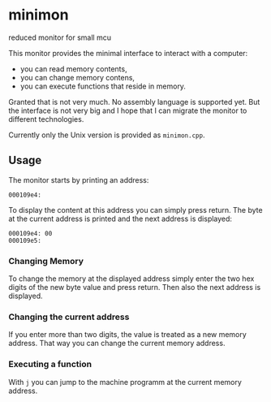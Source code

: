 # minimon
reduced monitor for small mcu

This monitor provides the minimal interface to interact with a computer:

* you can read memory contents,
* you can change memory contens,
* you can execute functions that reside in memory.

Granted that is not very much. No assembly language is supported yet.
But the interface is not very big and I hope that I can migrate the monitor to different technologies.

Currently only the Unix version is provided as `minimon.cpp`.

## Usage

The monitor starts by printing an address:

```
000109e4: 
```

To display the content at this address you can simply press return.
The byte at the current address is printed and the next address is displayed:

```
000109e4: 00
000109e5: 
```

### Changing Memory

To change the memory at the displayed address simply enter the two hex digits of the new byte value and press return.
Then also the next address is displayed.

### Changing the current address

If you enter more than two digits, the value is treated as a new memory address.
That way you can change the current memory address.

### Executing a function

With `j` you can jump to the machine programm at the current memory address.
